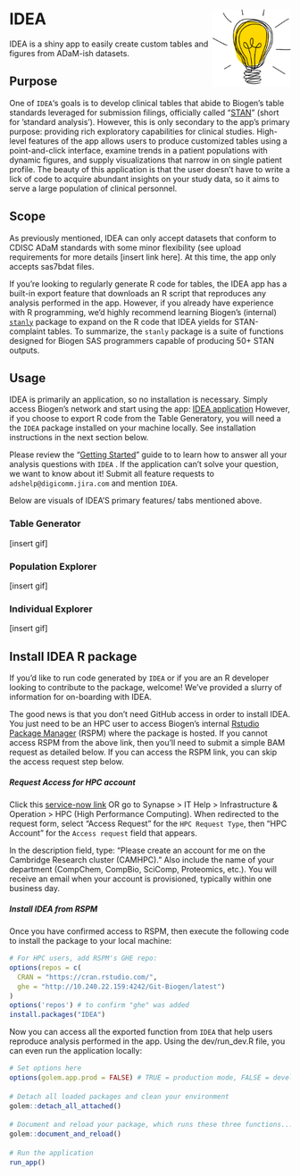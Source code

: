 
<!-- README.md is generated from README.Rmd. Please edit that file -->

# IDEA <a href='https://github.biogen.com/pages/biometrics/SEER/'><img src="man/figures/app_ICON.png" align="right" height="139"/></a>

IDEA is a shiny app to easily create custom tables and figures from
ADaM-ish datasets.

## Purpose

One of `IDEA`‘s goals is to develop clinical tables that abide to
Biogen’s table standards leveraged for submission filings, officially
called
“[STAN](https://biib.sharepoint.com/:w:/r/sites/ADSTCS/DS&G/_layouts/15/Doc.aspx?sourcedoc=%7B86cf7567-db46-4983-9a12-fdc63e77cf98%7D&action=view&wdAccPdf=0&wdparaid=688A3ED1&CID=B3A09B8B-6A35-4F43-A484-5E9EF88CD5FA&wdLOR=c8053EEAB-66ED-4CA0-9B71-331B73267CD8)”
(short for ’standard analysis’). However, this is only secondary to the
app’s primary purpose: providing rich exploratory capabilities for
clinical studies. High-level features of the app allows users to produce
customized tables using a point-and-click interface, examine trends in a
patient populations with dynamic figures, and supply visualizations that
narrow in on single patient profile. The beauty of this application is
that the user doesn’t have to write a lick of code to acquire abundant
insights on your study data, so it aims to serve a large population of
clinical personnel.

## Scope

As previously mentioned, IDEA can only accept datasets that conform to
CDISC ADaM standards with some minor flexibility (see upload
requirements for more details \[insert link here\]. At this time, the
app only accepts sas7bdat files.

If you’re looking to regularly generate R code for tables, the IDEA app
has a built-in export feature that downloads an R script that reproduces
any analysis performed in the app. However, if you already have
experience with R programming, we’d highly recommend learning Biogen’s
(internal)
[`stanly`](https://github.biogen.com/pages/biometrics/stanly/) package
to expand on the R code that IDEA yields for STAN-complaint tables. To
summarize, the `stanly` package is a suite of functions designed for
Biogen SAS programmers capable of producing 50+ STAN outputs.

## Usage

IDEA is primarily an application, so no installation is necessary.
Simply access Biogen’s network and start using the app: [IDEA
application](https://awshpc22133.abc.amazon.biogen.com/IDEA/) However,
if you choose to export R code from the Table Generatory, you will need
a the `IDEA` package installed on your machine locally. See installation
instructions in the next section below.

Please review the “[Getting
Started](https://github.biogen.com/pages/biometrics/IDEA/articles/IDEA.html)”
guide to to learn how to answer all your analysis questions with `IDEA`
. If the application can’t solve your question, we want to know about
it! Submit all feature requests to `adshelp@digicomm.jira.com` and
mention `IDEA`.

Below are visuals of IDEA’S primary features/ tabs mentioned above.

### Table Generator

\[insert gif\]

### Population Explorer

\[insert gif\]

### Individual Explorer

\[insert gif\]

## Install IDEA R package

If you’d like to run code generated by `IDEA` or if you are an R
developer looking to contribute to the package, welcome! We’ve provided
a slurry of information for on-boarding with IDEA.

The good news is that you don’t need GitHub access in order to install
IDEA. You just need to be an HPC user to access Biogen’s internal
[Rstudio Package
Manager](http://10.240.22.159:4242/client/#/repos/5/packages/IDEA)
(RSPM) where the package is hosted. If you cannot access RSPM from the
above link, then you’ll need to submit a simple BAM request as detailed
below. If you can access the RSPM link, you can skip the access request
step below.

##### Request Access for HPC account

Click this [service-now
link](https://biogen.service-now.com/it?id=sc_cat_item&sys_id=e9b6a50edb026380846573198c96197f)
OR go to Synapse &gt; IT Help &gt; Infrastructure & Operation &gt; HPC
(High Performance Computing). When redirected to the request form,
select “Access Request” for the `HPC Request Type`, then “HPC Account”
for the `Access request` field that appears.

In the description field, type: “Please create an account for me on the
Cambridge Research cluster (CAMHPC).” Also include the name of your
department (CompChem, CompBio, SciComp, Proteomics, etc.). You will
receive an email when your account is provisioned, typically within one
business day.

##### Install IDEA from RSPM

Once you have confirmed access to RSPM, then execute the following code
to install the package to your local machine:

``` r
# For HPC users, add RSPM's GHE repo:
options(repos = c(
  CRAN = "https://cran.rstudio.com/",
  ghe = "http://10.240.22.159:4242/Git-Biogen/latest")
)
options('repos') # to confirm "ghe" was added
install.packages("IDEA")
```

Now you can access all the exported function from `IDEA` that help users
reproduce analysis performed in the app. Using the dev/run\_dev.R file,
you can even run the application locally:

``` r
# Set options here
options(golem.app.prod = FALSE) # TRUE = production mode, FALSE = development mode

# Detach all loaded packages and clean your environment
golem::detach_all_attached()

# Document and reload your package, which runs these three functions...
golem::document_and_reload()

# Run the application 
run_app()
```
